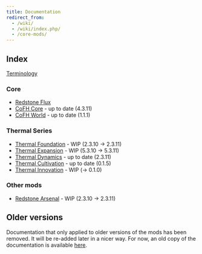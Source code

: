 ```yaml
---
title: Documentation
redirect_from:
  - /wiki/
  - /wiki/index.php/
  - /core-mods/
---
```


Index
-----

[Terminology](/docs/terminology/)

### Core
* [Redstone Flux](/docs/redstone-flux/)
* [CoFH Core](/docs/cofh-core/) - <span class="uk-text-small uk-text-success">up to date (4.3.11)</span>
* [CoFH World](/docs/cofh-world/) - <span class="uk-text-small uk-text-success">up to date (1.1.1)</span>

### Thermal Series
* [Thermal Foundation](/docs/thermal-foundation/) - <span class="uk-text-small uk-text-warning">WIP (2.3.10 → 2.3.11)</span>
* [Thermal Expansion](/docs/thermal-expansion/) - <span class="uk-text-small uk-text-warning">WIP (5.3.10 → 5.3.11)</span>
* [Thermal Dynamics](/docs/thermal-dynamics/) - <span class="uk-text-small uk-text-success">up to date (2.3.11)</span>
* [Thermal Cultivation](/docs/thermal-cultivation/) - <span class="uk-text-small uk-text-success">up to date (0.1.5)</span>
* [Thermal Innovation](/docs/thermal-innovation/) - <span class="uk-text-small uk-text-warning">WIP (→ 0.1.0)</span>

### Other mods
* [Redstone Arsenal](/docs/redstone-arsenal/) - <span class="uk-text-small uk-text-warning">WIP (2.3.10 → 2.3.11)</span>


Older versions
--------------

Documentation that only applied to older versions of the mods has been removed.
It will be re-added later in a nicer way. For now, an old copy of the
documentation is available [here](https://oldcofh.github.io/docs/).
